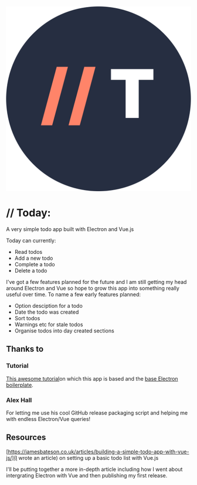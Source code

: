 ![Today icon](https://github.com/jimbateson/today/blob/master/icons/today-icon.png)

# // Today:

A very simple todo app built with Electron and Vue.js

Today can currently:

- Read todos
- Add a new todo
- Complete a todo
- Delete a todo

I've got a few features planned for the future and I am still getting my head around Electron and Vue so hope to grow this app into something really useful over time. To name a few early features planned:

- Option desciption for a todo
- Date the todo was created
- Sort todos
- Warnings etc for stale todos
- Organise todos into day created sections

## Thanks to

### Tutorial

[This awesome tutorial](https://codeburst.io/build-a-todo-app-with-electron-d6c61f58b55a)on which this app is based and the [base Electron boilerplate](https://github.com/electron/electron-quick-start).

### Alex Hall

For letting me use his cool GitHub release packaging script and helping me with endless Electron/Vue queries!

## Resources

[https://jamesbateson.co.uk/articles/building-a-simple-todo-app-with-vue-js/](I wrote an article) on setting up a basic todo list with Vue.js

I'll be putting together a more in-depth article including how I went about intergrating Electron with Vue and then publishing my first release.
